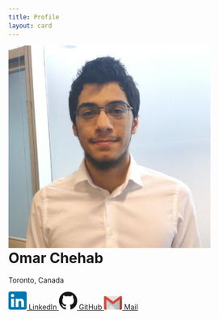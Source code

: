 ```yaml
---
title: Profile
layout: card
---
```


<img id="profile--picture" src="/assets/me-400.jpg" alt="Picture of Omar Chehab">

<h1 id="profile--name" style="margin-top: 0;">Omar Chehab</h1>

<p class="profile--item">Toronto, Canada</p>

<div class="profile--item">
	<a class="profile--link" aria-label="Linked In" href="https://linkedin.com/in/omar-chehab" target="_blank" rel="noopener">
		<img width="36" src="/assets/logo-linkedin.svg" alt="Linked In Logo">
		<span>LinkedIn</span>
	</a>
	<a class="profile--link" aria-label="Git Hub" href="https://github.com/omarchehab98" target="_blank" rel="noopener">
		<img width="36" src="/assets/logo-github.svg" alt="Git Hub Logo">
		<span>GitHub</span>
	</a>
	<a class="profile--link" aria-label="Send email" href="mailto:{{site.email}}">
		<img width="36" src="/assets/logo-gmail.svg" alt="G Mail Logo">
		<span>Mail</span>
	</a>
</div>
